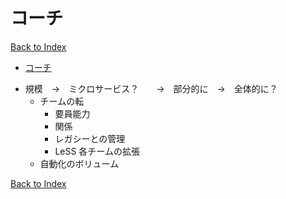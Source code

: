 # コーチ

 <a href="https://xflduke.github.io/">Back to Index</a>

* [コーチ](#コーチ)

- 規模　→　ミクロサービス？　　→　部分的に　→　全体的に？
  - チームの転
    - 要員能力
    - 関係
    - レガシーとの管理
    - LeSS 各チームの拡張
  - 自動化のボリューム


<a href="https://xflduke.github.io/">Back to Index</a>

